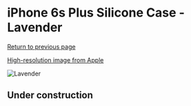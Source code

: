 # iPhone 6s Plus Silicone Case - Lavender

[Return to previous page](/iphone_6)

[High-resolution image from Apple](https://store.storeimages.cdn-apple.com/8756/as-images.apple.com/is/MM6D2?wid=4500&hei=4500&fmt=png)

<div style="width: 512px"><img src="/almost_uncompressed/MM6D2.webp" alt="Lavender"></div>

## Under construction
